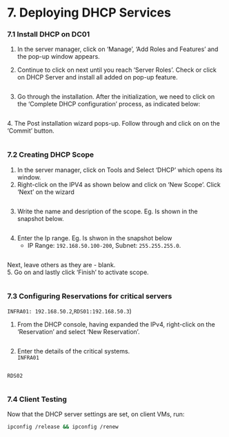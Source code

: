 # **7. Deploying DHCP Services**  

### **7.1 Install DHCP on DC01** 
1.	In the server manager, click on ‘Manage’, ‘Add Roles and Features’ and the pop-up window appears.
2.	Continue to click on next until you reach ‘Server Roles’. Check or click on DHCP Server and
    install all added on pop-up feature.

  	<p align="center">
  <img src="https://github.com/user-attachments/assets/fb1cdb74-3536-4593-83a9-fdb5309e11b0" alt="">
</p>


3.	Go through the installation. After the initialization, we need to click on the ‘Complete DHCP
configuration’ process, as indicated below:
<p align="center">
  <img src="https://github.com/user-attachments/assets/4df39fa7-6b6e-4948-822f-a74c754a6aed" alt="">
</p>
4. The Post installation wizard pops-up. Follow through and click on on the ‘Commit’ button.  
<p align="center">
  <img src="https://github.com/user-attachments/assets/31496a3d-4563-489d-9e11-76e80659cc7c" alt="">
</p>



### **7.2 Creating DHCP Scope**
1.	In the server manager, click on Tools and Select ‘DHCP’ which opens its window.
2.	Right-click on the IPV4 as shown below and click on ‘New Scope’. Click ‘Next’ on the wizard
   
   <p align="center">
  <img src="https://github.com/user-attachments/assets/4a2aeb13-13b3-4f7d-bd1b-87cd723c4575" alt="">
</p>

3.	Write the name and desription of the scope. Eg. Is shown in the snapshot below.  
<p align="center">
  <img src="https://github.com/user-attachments/assets/3827f0cc-cc6d-4908-b77e-6f49349998b9" alt="">
</p>

4.	Enter the Ip range. Eg. Is shwon in the snapshot below
      - IP Range: `192.168.50.100-200`, Subnet: `255.255.255.0`.
        
<p align="center">
  <img src="https://github.com/user-attachments/assets/02efb21c-ab74-47d1-9dfe-9191209145f8" alt="">
</p>

Next, leave others as they are - blank.  
5.	Go on and lastly click ‘Finish’ to activate scope.

<p align="center">
  <img src="" alt="">
</p>

### **7.3 Configuring Reservations for critical servers**  
 `INFRA01: 192.168.50.2`,`RDS01:192.168.50.3`)  
 1.	From the DHCP console, having expanded the IPv4,
    right-click on the ‘Reservation’ and select ‘New Reservation’. 
 <p align="center">
  <img src="https://github.com/user-attachments/assets/d42f39ca-d429-46f4-a94e-04123d71d6fc" alt="">
</p>
  
2. Enter the details of the critical systems.  
`INFRA01`
   <p align="center">
  <img src="https://github.com/user-attachments/assets/36431cf4-dc62-4c86-8f42-57b5e12c031a" alt="">
</p>

`RDS02` 
<p align="center">
  <img src="https://github.com/user-attachments/assets/a2fc77a4-c19e-445c-a79b-2c10a6c481af" alt="">
</p>

### **7.4 Client Testing** 
Now that the DHCP server settings are set, on client VMs, run:  
  ```bash
  ipconfig /release && ipconfig /renew
  ```


<p align="center">
  <img src="https://github.com/user-attachments/assets/52d7c6bd-4361-49da-95a4-d5fac701e69d" alt="">
</p>


